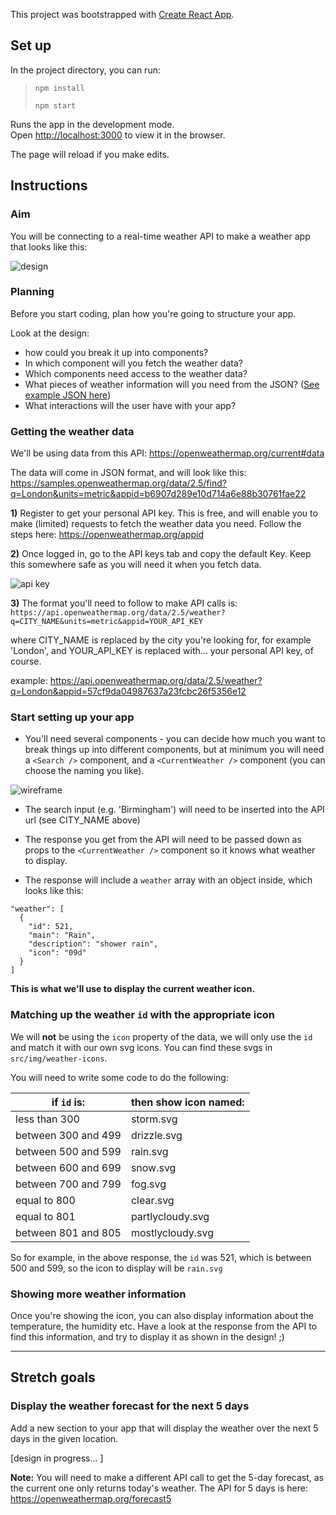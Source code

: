This project was bootstrapped with [Create React App](https://github.com/facebook/create-react-app).

## Set up

In the project directory, you can run:
> `npm install`
> 
> `npm start`

Runs the app in the development mode.<br>
Open [http://localhost:3000](http://localhost:3000) to view it in the browser.

The page will reload if you make edits.<br>

## Instructions

### Aim

You will be connecting to a real-time weather API to make a weather app that looks like this:

![design](src/img/instructions/design1.png)

### Planning

Before you start coding, plan how you're going to structure your app. 

Look at the design:
- how could you break it up into components? 
- In which component will you fetch the weather data? 
- Which components need access to the weather data?
- What pieces of weather information will you need from the JSON? ([See example JSON here](https://samples.openweathermap.org/data/2.5/find?q=London&units=metric&appid=b6907d289e10d714a6e88b30761fae22))
- What interactions will the user have with your app?

### Getting the weather data

We'll be using data from this API: https://openweathermap.org/current#data

The data will come in JSON format, and will look like this: https://samples.openweathermap.org/data/2.5/find?q=London&units=metric&appid=b6907d289e10d714a6e88b30761fae22

**1)** Register to get your personal API key. This is free, and will enable you to make (limited) requests to fetch the weather data you need. Follow the steps here: https://openweathermap.org/appid

**2)** Once logged in, go to the API keys tab and copy the default Key. Keep this somewhere safe as you will need it when you fetch data.

![api key](src/img/instructions/api-key.png)

**3)** The format you'll need to follow to make API calls is:
`https://api.openweathermap.org/data/2.5/weather?q=CITY_NAME&units=metric&appid=YOUR_API_KEY`

where CITY_NAME is replaced by the city you're looking for, for example 'London', and YOUR_API_KEY is replaced with... your personal API key, of course.

example: https://api.openweathermap.org/data/2.5/weather?q=London&appid=57cf9da04987637a23fcbc26f5356e12

### Start setting up your app

- You'll need several components - you can decide how much you want to break things up into different components, but at minimum you will need a `<Search />` component, and a `<CurrentWeather />` component (you can choose the naming you like).

![wireframe](src/img/instructions/wireframe.png)


- The search input (e.g. 'Birmingham') will need to be inserted into the API url (see CITY_NAME above)

- The response you get from the API will need to be passed down as props to the `<CurrentWeather />` component so it knows what weather to display. 

- The response will include a `weather` array with an object inside, which looks like this:

```
"weather": [
  {
    "id": 521,
    "main": "Rain",
    "description": "shower rain",
    "icon": "09d"
  }
]
```
**This is what we'll use to display the current weather icon.**

### Matching up the weather `id` with the appropriate icon

We will **not** be using the `icon` property of the data, we will only use the `id` and match it with our own svg icons. You can find these svgs in `src/img/weather-icons`.

You will need to write some code to do the following:

| if `id` is:         | then show icon named: |
|---------------------|-----------------------|
| less than 300       | storm.svg             |
| between 300 and 499 | drizzle.svg           |
| between 500 and 599 | rain.svg              |
| between 600 and 699 | snow.svg              |
| between 700 and 799 | fog.svg               |
| equal to 800        | clear.svg             |
| equal to 801        | partlycloudy.svg      |
| between 801 and 805 | mostlycloudy.svg      |

So for example, in the above response, the `id` was 521, which is between 500 and 599, so the icon to display will be `rain.svg`

### Showing more weather information

Once you're showing the icon, you can also display information about the temperature, the humidity etc. 
Have a look at the response from the API to find this information, and try to display it as shown in the design! ;)

___________

## Stretch goals

### Display the weather forecast for the next 5 days

Add a new section to your app that will display the weather over the next 5 days in the given location.

[design in progress... ]

**Note:** You will need to make a different API call to get the 5-day forecast, as the current one only returns today's weather. The API for 5 days is here: https://openweathermap.org/forecast5

